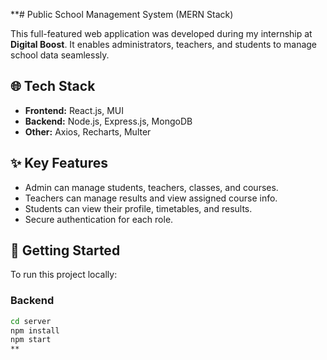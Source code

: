 
**# Public School Management System (MERN Stack)

This full-featured web application was developed during my internship at **Digital Boost**. It enables administrators, teachers, and students to manage school data seamlessly.

## 🌐 Tech Stack
- **Frontend:** React.js, MUI
- **Backend:** Node.js, Express.js, MongoDB
- **Other:** Axios, Recharts, Multer

## ✨ Key Features
- Admin can manage students, teachers, classes, and courses.
- Teachers can manage results and view assigned course info.
- Students can view their profile, timetables, and results.
- Secure authentication for each role.

## 🚀 Getting Started
To run this project locally:

### Backend
```bash
cd server
npm install
npm start
**
